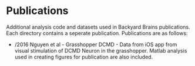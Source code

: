 # Publications
Additional analysis code and datasets used in Backyard Brains publications.  Each directory contains a seperate publication.  Publications are as follows:

 * /2016 Nguyen et al - Grasshopper DCMD - Data from iOS app from visual stimulation of DCMD Neuron in the grasshopper. Matlab analysis used in creating figures for publication are also included.
